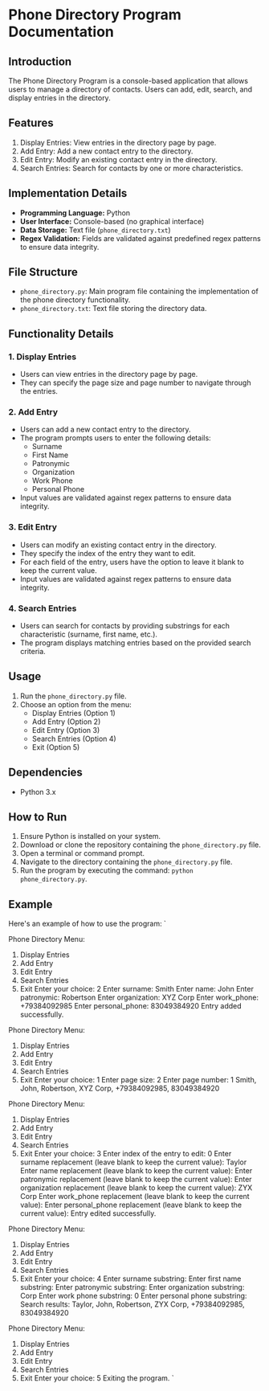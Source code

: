 # Phone Directory Program Documentation

## Introduction
The Phone Directory Program is a console-based application that allows users to manage a directory of contacts. Users can add, edit, search, and display entries in the directory.

## Features
1. Display Entries: View entries in the directory page by page.
2. Add Entry: Add a new contact entry to the directory.
3. Edit Entry: Modify an existing contact entry in the directory.
4. Search Entries: Search for contacts by one or more characteristics.

## Implementation Details
- **Programming Language:** Python
- **User Interface:** Console-based (no graphical interface)
- **Data Storage:** Text file (`phone_directory.txt`)
- **Regex Validation:** Fields are validated against predefined regex patterns to ensure data integrity.

## File Structure
- `phone_directory.py`: Main program file containing the implementation of the phone directory functionality.
- `phone_directory.txt`: Text file storing the directory data.

## Functionality Details
### 1. Display Entries
- Users can view entries in the directory page by page.
- They can specify the page size and page number to navigate through the entries.

### 2. Add Entry
- Users can add a new contact entry to the directory.
- The program prompts users to enter the following details:
  - Surname
  - First Name
  - Patronymic
  - Organization
  - Work Phone
  - Personal Phone
- Input values are validated against regex patterns to ensure data integrity.

### 3. Edit Entry
- Users can modify an existing contact entry in the directory.
- They specify the index of the entry they want to edit.
- For each field of the entry, users have the option to leave it blank to keep the current value.
- Input values are validated against regex patterns to ensure data integrity.

### 4. Search Entries
- Users can search for contacts by providing substrings for each characteristic (surname, first name, etc.).
- The program displays matching entries based on the provided search criteria.

## Usage
1. Run the `phone_directory.py` file.
2. Choose an option from the menu:
   - Display Entries (Option 1)
   - Add Entry (Option 2)
   - Edit Entry (Option 3)
   - Search Entries (Option 4)
   - Exit (Option 5)

## Dependencies
- Python 3.x

## How to Run
1. Ensure Python is installed on your system.
2. Download or clone the repository containing the `phone_directory.py` file.
3. Open a terminal or command prompt.
4. Navigate to the directory containing the `phone_directory.py` file.
5. Run the program by executing the command: `python phone_directory.py`.

## Example
Here's an example of how to use the program:
`

Phone Directory Menu:
1. Display Entries
2. Add Entry
3. Edit Entry
4. Search Entries
5. Exit
Enter your choice: 2
Enter surname: Smith
Enter name: John
Enter patronymic: Robertson
Enter organization: XYZ Corp
Enter work_phone: +79384092985
Enter personal_phone: 83049384920
Entry added successfully.

Phone Directory Menu:
1. Display Entries
2. Add Entry
3. Edit Entry
4. Search Entries
5. Exit
Enter your choice: 1
Enter page size: 2
Enter page number: 1
Smith, John, Robertson, XYZ Corp, +79384092985, 83049384920

Phone Directory Menu:
1. Display Entries
2. Add Entry
3. Edit Entry
4. Search Entries
5. Exit
Enter your choice: 3
Enter index of the entry to edit: 0
Enter surname replacement (leave blank to keep the current value): Taylor
Enter name replacement (leave blank to keep the current value): 
Enter patronymic replacement (leave blank to keep the current value): 
Enter organization replacement (leave blank to keep the current value): ZYX Corp
Enter work_phone replacement (leave blank to keep the current value): 
Enter personal_phone replacement (leave blank to keep the current value): 
Entry edited successfully.

Phone Directory Menu:
1. Display Entries
2. Add Entry
3. Edit Entry
4. Search Entries
5. Exit
Enter your choice: 4
Enter surname substring: 
Enter first name substring: 
Enter patronymic substring: 
Enter organization substring: Corp
Enter work phone substring: 0
Enter personal phone substring: 
Search results:
Taylor, John, Robertson, ZYX Corp, +79384092985, 83049384920

Phone Directory Menu:
1. Display Entries
2. Add Entry
3. Edit Entry
4. Search Entries
5. Exit
Enter your choice: 5
Exiting the program.
`
